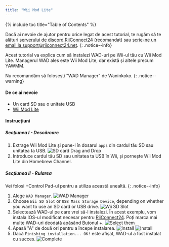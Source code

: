 ```yaml
---
title: "Wii Mod Lite"
---
```


{% include toc title="Table of Contents" %}

Dacă ai nevoie de ajutor pentru orice legat de acest tutorial, te rugăm să te alături [serverului de discord RiiConnect24](https://discord.gg/rc24) (recomandat) sau [scrie-ne un email la support@riiconnect24.net](mailto:support@riiconnect24.net).
{: .notice--info}

Acest tutorial va explica cum să instalezi WAD-uri pe Wii-ul tău cu Wii Mod Lite. Managerul WAD ales este Wii Mod Lite, dar există și altele precum YAWMM.

Nu recomandăm să folosești "WAD Manager" de Waninkoko.
{: .notice--warning}

#### De ce ai nevoie
* Un card SD sau o unitate USB
* [Wii Mod Lite](https://oscwii.org/library/app/WiiModLite)

#### Instrucțiuni

##### Secțiunea I - Descărcare

1. Extrage Wii Mod Lite și pune-l în dosarul `apps` din cardul tău SD sau unitatea ta USB. ![SD card Drag and Drop](/images/WiiModLite/1.gif)
2. Introduce cardul tău SD sau unitatea ta USB în Wii, și pornește Wii Mod Lite din Homebrew Channel.

##### Secțiunea II - Rularea

Vei folosi +Control Pad-ul pentru a utiliza această unealtă.
{: .notice--info}

1. Alege `WAD Manager`. ![WAD Manager](/images/WiiModLite/2.png)
2. Choose `Wii SD Slot` or `USB Mass Storage Device`, depending on whether you want to use an SD card or USB drive. ![Wii SD Slot](/images/WiiModLite/3.png)
3. Selectează WAD-ul pe care vrei să-l instalezi. În acest exemplu, vom instala IOS-ul modificat necesar pentru [RiiConnect24](riiconnect24). Poți marca mai multe WAD-uri deodată apăsând Butonul +. ![Select them](/images/WiiModLite/4.gif)
4. Apasă "A" de două ori pentru a începe instalarea. ![Install](/images/WiiModLite/5.png) ![Install](/images/WiiModLite/6.png)
5. Dacă `Finishing installation... OK!` este afișat, WAD-ul a fost instalat cu succes. ![Complete](/images/WiiModLite/7.png) 
